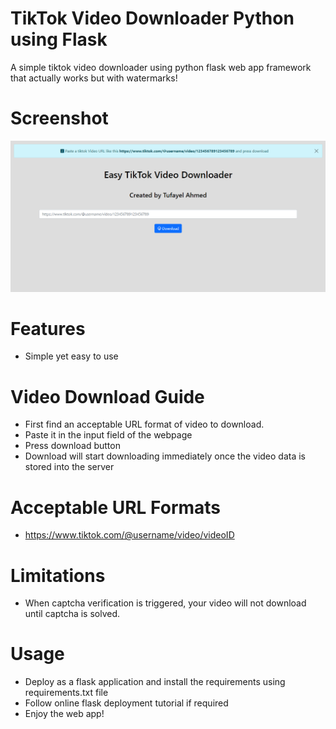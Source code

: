 # TikTok Video Downloader Python using Flask
A simple tiktok video downloader using python flask web app framework that actually works but with watermarks!
# Screenshot
<img src="https://raw.githubusercontent.com/TufayelLUS/TikTok-Video-Downloader-Python-Flask/master/Screenshot.PNG" alt="Interface" /><br>
# Features
* Simple yet easy to use
# Video Download Guide
* First find an acceptable URL format of video to download.
* Paste it in the input field of the webpage
* Press download button
* Download will start downloading immediately once the video data is stored into the server
# Acceptable URL Formats
* https://www.tiktok.com/@username/video/videoID
# Limitations
* When captcha verification is triggered, your video will not download until captcha is solved.
# Usage
* Deploy as a flask application and install the requirements using requirements.txt file
* Follow online flask deployment tutorial if required
* Enjoy the web app!
